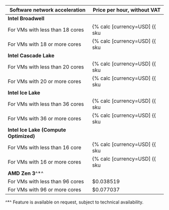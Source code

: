 | Software network acceleration | Price per hour, without VAT |
--- | ---
**Intel Broadwell** |
For VMs with less than 18 cores | {% calc [currency=USD] {{ sku|USD|compute.vm.software_accelerated_network.cores.v1|number }} × 2 %}
For VMs with 18 or more cores | {% calc [currency=USD] {{ sku|USD|compute.vm.software_accelerated_network.cores.v1|number }} × 4 %}
**Intel Cascade Lake** |
For VMs with less than 20 cores | {% calc [currency=USD] {{ sku|USD|compute.vm.software_accelerated_network.cores.v2|number }} × 2 %}
For VMs with 20 or more cores | {% calc [currency=USD] {{ sku|USD|compute.vm.software_accelerated_network.cores.v2|number }} × 4 %}
**Intel Ice Lake** |
For VMs with less than 36 cores | {% calc [currency=USD] {{ sku|USD|compute.vm.software_accelerated_network.cores.v3|number }} × 2 %}
For VMs with 36 or more cores | {% calc [currency=USD] {{ sku|USD|compute.vm.software_accelerated_network.cores.v3|number }} × 4 %}
**Intel Ice Lake (Compute Optimized)** |
For VMs with less than 16 core | {% calc [currency=USD] {{ sku|USD|compute.vm.software_accelerated_network.cores.highfreq-v3|number }} × 2 %}
For VMs with 16 or more cores | {% calc [currency=USD] {{ sku|USD|compute.vm.software_accelerated_network.cores.highfreq-v3|number }} × 4 %}
**AMD Zen 3**^*^ |
For VMs with less than 96 cores | $0.038519
For VMs with 96 or more cores | $0.077037

^*^ Feature is available on request, subject to technical availability.